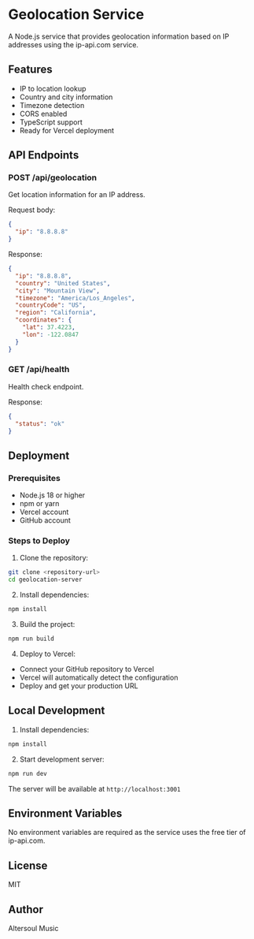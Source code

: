 # Geolocation Service

A Node.js service that provides geolocation information based on IP addresses using the ip-api.com service.

## Features

- IP to location lookup
- Country and city information
- Timezone detection
- CORS enabled
- TypeScript support
- Ready for Vercel deployment

## API Endpoints

### POST /api/geolocation
Get location information for an IP address.

Request body:
```json
{
  "ip": "8.8.8.8"
}
```

Response:
```json
{
  "ip": "8.8.8.8",
  "country": "United States",
  "city": "Mountain View",
  "timezone": "America/Los_Angeles",
  "countryCode": "US",
  "region": "California",
  "coordinates": {
    "lat": 37.4223,
    "lon": -122.0847
  }
}
```

### GET /api/health
Health check endpoint.

Response:
```json
{
  "status": "ok"
}
```

## Deployment

### Prerequisites
- Node.js 18 or higher
- npm or yarn
- Vercel account
- GitHub account

### Steps to Deploy

1. Clone the repository:
```bash
git clone <repository-url>
cd geolocation-server
```

2. Install dependencies:
```bash
npm install
```

3. Build the project:
```bash
npm run build
```

4. Deploy to Vercel:
- Connect your GitHub repository to Vercel
- Vercel will automatically detect the configuration
- Deploy and get your production URL

## Local Development

1. Install dependencies:
```bash
npm install
```

2. Start development server:
```bash
npm run dev
```

The server will be available at `http://localhost:3001`

## Environment Variables

No environment variables are required as the service uses the free tier of ip-api.com.

## License

MIT

## Author

Altersoul Music
